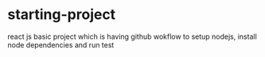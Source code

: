 # starting-project
react js basic project which is having github wokflow to setup nodejs, install node dependencies and run test 
